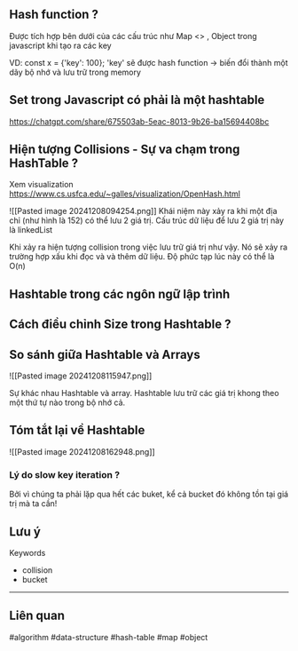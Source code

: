
## Hash function ?

Được tích hợp bên dưới của các cấu trúc như Map <> , Object trong javascript khi tạo ra các key 

VD: const x = {'key': 100}; 'key' sẽ được hash function -> biến đổi thành một dãy bộ nhớ và lưu trữ trong memory


## Set trong Javascript có phải là một hashtable

https://chatgpt.com/share/675503ab-5eac-8013-9b26-ba15694408bc


## Hiện tượng Collisions - Sự va chạm trong HashTable ?
Xem visualization
https://www.cs.usfca.edu/~galles/visualization/OpenHash.html



![[Pasted image 20241208094254.png]]
Khái niệm này xảy ra khi một địa chỉ (như hình là 152) có thể lưu 2 giá trị. Cấu trúc dữ liệu để lưu 2 giá trị này là linkedList

Khi xảy ra hiện tượng collision trong việc lưu trữ giá trị như vậy. Nó sẽ xảy ra trường hợp xấu khi đọc và và thêm dữ liệu. Độ phức tạp lúc này có thể là O(n)


## Hashtable trong các ngôn ngữ lập trình


## Cách điều chỉnh Size trong Hashtable ?


## So sánh giữa Hashtable và Arrays

![[Pasted image 20241208115947.png]]

Sự khác nhau Hashtable và array. Hashtable lưu trữ các giá trị khong theo một thứ tự nào trong bộ nhớ cả.


## Tóm tắt lại về Hashtable
![[Pasted image 20241208162948.png]]


### Lý do slow key iteration ?
Bởi vì chúng ta phải lặp qua hết các buket, kể cả bucket đó không tồn tại giá trị mà ta cần!
## Lưu ý
Keywords
- collision
- bucket
---
## Liên quan
#algorithm #data-structure #hash-table #map #object